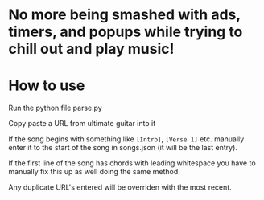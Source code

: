# No more being smashed with ads, timers, and popups while trying to chill out and play music!

# How to use

Run the python file parse.py

Copy paste a URL from ultimate guitar into it

If the song begins with something like `[Intro]`, `[Verse 1]` etc. manually enter it to the start of the song in songs.json (it will be the last entry).

If the first line of the song has chords with leading whitespace you have to manually fix this up as well doing the same method.

Any duplicate URL's entered will be overriden with the most recent.
